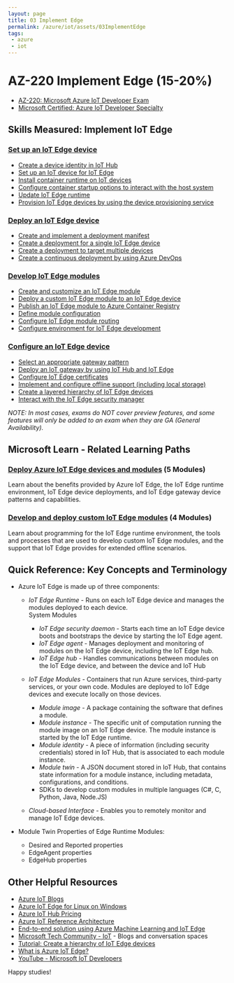```yaml
---
layout: page
title: 03 Implement Edge
permalink: /azure/iot/assets/03ImplementEdge
tags: 
 - azure
 - iot
---
```


# AZ-220 Implement Edge (15-20%)

* [AZ-220: Microsoft Azure IoT Developer Exam](https://docs.microsoft.com/en-us/learn/certifications/exams/az-220)
* [Microsoft Certified: Azure IoT Developer Specialty](https://docs.microsoft.com/en-us/learn/certifications/azure-iot-developer-specialty)

## Skills Measured: Implement IoT Edge

### [Set up an IoT Edge device](https://docs.microsoft.com/azure/iot-edge?wt.mc_id=eventspg_16482_webpage_reactor?wt.mc_id=eventspg_16482_webpage_reactor) 
* [Create a device identity in IoT Hub](https://docs.microsoft.com/azure/iot-edge/quickstart-linux?wt.mc_id=eventspg_16482_webpage_reactor)
* [Set up an IoT device for IoT Edge](https://docs.microsoft.com/azure/iot-edge/how-to-create-iot-edge-device?wt.mc_id=eventspg_16482_webpage_reactor)
* [Install container runtime on IoT devices](https://docs.microsoft.com/azure/iot-edge/how-to-install-iot-edge?wt.mc_id=eventspg_16482_webpage_reactor)
* [Configure container startup options to interact with the host system](https://docs.microsoft.com/azure/iot-edge/how-to-access-host-storage-from-module?wt.mc_id=eventspg_16482_webpage_reactor)
* [Update IoT Edge runtime](https://docs.microsoft.com/azure/iot-edge/how-to-update-iot-edge?wt.mc_id=eventspg_16482_webpage_reactor)
* [Provision IoT Edge devices by using the device provisioning service](https://docs.microsoft.com/azure/iot-edge/how-to-auto-provision-x509-certs?wt.mc_id=eventspg_16482_webpage_reactor)

### [Deploy an IoT Edge device](https://docs.microsoft.com/azure/iot-edge/how-to-create-iot-edge-device?wt.mc_id=eventspg_16482_webpage_reactor) 
* [Create and implement a deployment manifest](https://docs.microsoft.com/azure/iot-edge/module-composition?wt.mc_id=eventspg_16482_webpage_reactor)
* [Create a deployment for a single IoT Edge device](https://docs.microsoft.com/azure/iot-edge/module-deployment-monitoring?wt.mc_id=eventspg_16482_webpage_reactor)
* [Create a deployment to target multiple devices](https://docs.microsoft.com/azure/iot-edge/how-to-deploy-at-scale?wt.mc_id=eventspg_16482_webpage_reactor)
* [Create a continuous deployment by using Azure DevOps](https://docs.microsoft.com/azure/iot-edge/how-to-continuous-integration-continuous-deployment?wt.mc_id=eventspg_16482_webpage_reactor)

### [Develop IoT Edge modules](https://docs.microsoft.com/azure/iot-edge/how-to-vs-code-develop-module?wt.mc_id=eventspg_16482_webpage_reactor) 
* [Create and customize an IoT Edge module](https://docs.microsoft.com/azure/iot-edge/how-to-vs-code-develop-module?wt.mc_id=eventspg_16482_webpage_reactor)
* [Deploy a custom IoT Edge module to an IoT Edge device](https://docs.microsoft.com/azure/iot-edge/how-to-deploy-modules-portal?wt.mc_id=eventspg_16482_webpage_reactor)
* [Publish an IoT Edge module to Azure Container Registry](https://azure.microsoft.com/services/container-registry/#documentation?wt.mc_id=eventspg_16482_webpage_reactor)
* [Define module configuration](https://docs.microsoft.com/azure/iot-edge/how-to-configure-module-build-options?wt.mc_id=eventspg_16482_webpage_reactor)
* [Configure IoT Edge module routing](https://docs.microsoft.com/azure/iot-edge/module-development?wt.mc_id=eventspg_16482_webpage_reactor)
* [Configure environment for IoT Edge development](https://docs.microsoft.com/azure/iot-edge/module-development?wt.mc_id=eventspg_16482_webpage_reactor)

### [Configure an IoT Edge device](https://docs.microsoft.com/azure/iot-edge/tutorial-machine-learning-edge-05-configure-edge-device?wt.mc_id=eventspg_16482_webpage_reactor)
* [Select an appropriate gateway pattern](https://docs.microsoft.com/azure/iot-edge/iot-edge-as-gateway?wt.mc_id=eventspg_16482_webpage_reactor)
* [Deploy an IoT gateway by using IoT Hub and IoT Edge](https://docs.microsoft.com/azure/iot-edge/how-to-connect-downstream-iot-edge-device?wt.mc_id=eventspg_16482_webpage_reactor)
* [Configure IoT Edge certificates](https://docs.microsoft.com/azure/iot-edge/how-to-manage-device-certificates?wt.mc_id=eventspg_16482_webpage_reactor)
* [Implement and configure offline support (including local storage)](https://docs.microsoft.com/azure/iot-edge/offline-capabilities?wt.mc_id=eventspg_16482_webpage_reactor)
* [Create a layered hierarchy of IoT Edge devices](https://docs.microsoft.com/azure/iot-edge/tutorial-nested-iot-edge?wt.mc_id=eventspg_16482_webpage_reactor)
* [Interact with the IoT Edge security manager](https://docs.microsoft.com/azure/iot-edge/security?wt.mc_id=eventspg_16482_webpage_reactor)

*NOTE: In most cases, exams do NOT cover preview features, and some features will only be added to an exam when they are GA (General Availability).*

## Microsoft Learn - Related Learning Paths

### [Deploy Azure IoT Edge devices and modules](https://docs.microsoft.com/learn/paths/deploy-azure-iot-edge-devices-modules/?wt.mc_id=eventspg_16482_webpage_reactor) (5 Modules)

Learn about the benefits provided by Azure IoT Edge, the IoT Edge runtime environment, IoT Edge device deployments, and IoT Edge gateway device patterns and capabilities.

### [Develop and deploy custom IoT Edge modules](https://docs.microsoft.com/learn/paths/develop-deploy-custom-iot-edge-modules/?wt.mc_id=eventspg_16482_webpage_reactor) (4 Modules)

Learn about programming for the IoT Edge runtime environment, the tools and processes that are used to develop custom IoT Edge modules, and the support that IoT Edge provides for extended offline scenarios.

## Quick Reference: Key Concepts and Terminology
* Azure IoT Edge is made up of three components:
  * *IoT Edge Runtime* - Runs on each IoT Edge device and manages the modules deployed to each device.
  <br />System Modules
    * *IoT Edge security daemon* - Starts each time an IoT Edge device boots and bootstraps the device by starting the IoT Edge agent.
    * *IoT Edge agent* - Manages deployment and monitoring of modules on the IoT Edge device, including the IoT Edge hub. 
    * *IoT Edge hub* - Handles communications between modules on the IoT Edge device, and between the device and IoT Hub

  * *IoT Edge Modules* - Containers that run Azure services, third-party services, or your own code. Modules are deployed to IoT Edge devices and execute locally on those devices.
    * *Module image* - A package containing the software that defines a module.
    * *Module instance* - The specific unit of computation running the module image on an IoT Edge device. The module instance is started by the IoT Edge runtime.
    * *Module identity* - A piece of information (including security credentials) stored in IoT Hub, that is associated to each module instance.
    * *Module twin* - A JSON document stored in IoT Hub, that contains state information for a module instance, including metadata, configurations, and conditions. 
    * SDKs to develop custom modules in multiple languages (C#, C, Python, Java, Node.JS)
  
  * *Cloud-based Interface* - Enables you to remotely monitor and manage IoT Edge devices.
  
* Module Twin Properties of Edge Runtime Modules:
  * Desired and Reported properties
  * EdgeAgent properties
  * EdgeHub properties

## Other Helpful Resources

* [Azure IoT Blogs](https://azure.microsoft.com/blog/topics/internet-of-things/?wt.mc_id=eventspg_16482_webpage_reactor)
* [Azure IoT Edge for Linux on Windows](https://docs.microsoft.com/azure/iot-edge/iot-edge-for-linux-on-windows)
* [Azure IoT Hub Pricing](https://azure.microsoft.com/pricing/details/iot-hub/?wt.mc_id=eventspg_16482_webpage_reactor)
* [Azure IoT Reference Architecture](https://docs.microsoft.com/azure/architecture/reference-architectures/iot?wt.mc_id=eventspg_16482_webpage_reactor)
* [End-to-end solution using Azure Machine Learning and IoT Edge](https://docs.microsoft.com/azure/iot-edge/tutorial-machine-learning-edge-01-intro?wt.mc_id=eventspg_16482_webpage_reactor)
* [Microsoft Tech Community - IoT](https://techcommunity.microsoft.com/t5/internet-of-things-iot/ct-p/IoT?wt.mc_id=eventspg_16482_webpage_reactor) - Blogs and conversation spaces
* [Tutorial: Create a hierarchy of IoT Edge devices](https://docs.microsoft.com/azure/iot-edge/tutorial-nested-iot-edge?wt.mc_id=eventspg_16482_webpage_reactor)
* [What is Azure IoT Edge?](https://docs.microsoft.com/azure/iot-edge/about-iot-edge?wt.mc_id=eventspg_16482_webpage_reactor)
* [YouTube - Microsoft IoT Developers](https://www.youtube.com/channel/UCL7wy-iy_V76xxPnrIzGOZQ?wt.mc_id=eventspg_16482_webpage_reactor)

Happy studies!
